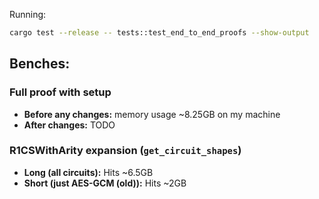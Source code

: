 Running:
```sh
cargo test --release -- tests::test_end_to_end_proofs --show-output
```

## Benches:
### Full proof with setup
- **Before any changes:** memory usage ~8.25GB on my machine
- **After changes:** TODO

### R1CSWithArity expansion (`get_circuit_shapes`)
- **Long (all circuits):** Hits ~6.5GB
- **Short (just AES-GCM (old)):** Hits ~2GB
